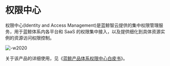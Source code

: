 # 权限中心

权限中心(Identity and Access Management)是蓝鲸智云提供的集中权限管理服务，用于蓝鲸体系内各平台和 SaaS 的权限集中接入，以及提供细化到具体资源实例的资源访问权限控制。

![-w2020](../assets/dock_iam.png)

关于该产品的详细使用，见《[蓝鲸产品体系权限中心白皮书](../../../../IAM/1.12/UserGuide/Introduce/README.md)》。

